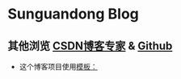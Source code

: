 # Sunguandong Blog

## 其他浏览 [CSDN博客专家](http://blog.csdn.net/u010019717)  & [Github](http://sunguangdong.com)

* 这个博客项目使用[模板：](https://github.com/Huxpro/huxpro.github.io)